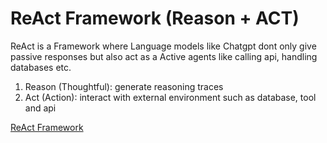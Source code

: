 # ReAct Framework (Reason + ACT)

ReAct is a Framework where Language models like Chatgpt dont only give passive responses but also act as a Active agents like calling api, handling databases etc.
1. Reason (Thoughtful): generate reasoning traces
2. Act (Action): interact with external environment such as database, tool and api

[ReAct Framework](Images/ReAct.png)